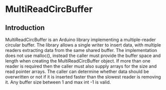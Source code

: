 # MultiReadCircBuffer

## Introduction

MultiReadCircBuffer is an Arduino library implementing a multiple-reader
circular buffer. The library allows a single writer to insert data, with
multiple readers extracting data from the same shared buffer. The
implementation does not use malloc(), instead the caller must provide the
buffer space and length when creating the MultiReadCircBuffer object. If
more than one reader is required then the caller must also supply arrays
for the size and read pointer arrays. The caller can determine whether
data should be overwritten or not if it is inserted faster than the
slowest reader is removing it. Any buffer size between 1 and max int -1
is valid.





